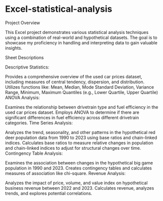 # Excel-statistical-analysis

Project Overview

This Excel project demonstrates various statistical analysis techniques using a combination of real-world and hypothetical datasets. The goal is to showcase my proficiency in handling and interpreting data to gain valuable insights.

Sheet Descriptions

Descriptive Statistics:

Provides a comprehensive overview of the used car prices dataset, including measures of central tendency, dispersion, and distribution.
Utilizes functions like:
Mean, Median, Mode
Standard Deviation, Variance
Range, Minimum, Maximum
Quantiles (e.g., Lower Quartile, Upper Quartile)
ANOVA Analysis:

Examines the relationship between drivetrain type and fuel efficiency in the used car prices dataset.
Employs ANOVA to determine if there are significant differences in fuel efficiency across different drivetrain categories.
Time Series Analysis:

Analyzes the trend, seasonality, and other patterns in the hypothetical red deer population data from 1990 to 2023 using base ratios and chain-linked indices.
Calculates base ratios to measure relative changes in population and chain-linked indices to adjust for structural changes over time.
Contingency Table Analysis:

Examines the association between changes in the hypothetical big game population in 1990 and 2023.
Creates contingency tables and calculates measures of association like chi-square.
Revenue Analysis:

Analyzes the impact of price, volume, and value index on hypothetical business revenue between 2022 and 2023.
Calculates revenue, analyzes trends, and explores potential correlations.
